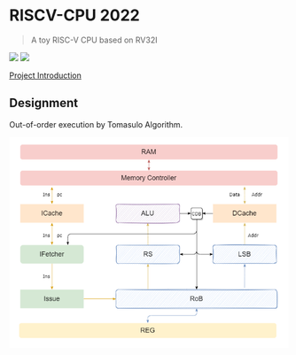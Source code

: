 # RISCV-CPU 2022

> A toy RISC-V CPU based on RV32I 

![](https://img.shields.io/badge/Language-Verilog-blue) ![](https://img.shields.io/badge/All%20testcases-Passed-brightgreen)

[Project Introduction](https://github.com/ACMClassCourses/RISCV-CPU)

## Designment

Out-of-order execution by Tomasulo Algorithm.

![design](/README.assets/designment.png)